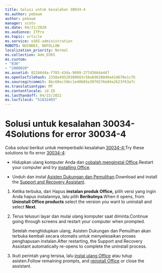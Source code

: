 ```yaml
---
title: Solusi untuk kesalahan 30034-4
ms.author: pebaum
author: pebaum
manager: scotv
ms.date: 04/21/2020
ms.audience: ITPro
ms.topic: article
ms.service: o365-administration
ROBOTS: NOINDEX, NOFOLLOW
localization_priority: Normal
ms.collection: Adm_O365
ms.custom:
- "836"
- "2000020"
ms.assetid: 02266d4a-f703-43da-9899-277d3664a447
ms.openlocfilehash: 2350a49528380683c58a69638040a41d670e1cfb
ms.sourcegitcommit: 8bc60ec34bc1e40685e3976576e04a2623f63a7c
ms.translationtype: MT
ms.contentlocale: id-ID
ms.lasthandoff: 04/15/2021
ms.locfileid: "51832493"
---
```

# <a name="solutions-for-error-30034-4"></a><span data-ttu-id="fc1a5-102">Solusi untuk kesalahan 30034-4</span><span class="sxs-lookup"><span data-stu-id="fc1a5-102">Solutions for error 30034-4</span></span>

<span data-ttu-id="fc1a5-103">Coba solusi berikut untuk memperbaiki kesalahan [30034-4:](https://support.office.com/article/d5df89a9-0507-4b4c-92f9-22f457e630aa?wt.mc_id=Alchemy_ClientDIA)</span><span class="sxs-lookup"><span data-stu-id="fc1a5-103">Try these solutions to fix error [30034-4](https://support.office.com/article/d5df89a9-0507-4b4c-92f9-22f457e630aa?wt.mc_id=Alchemy_ClientDIA):</span></span>
  
- <span data-ttu-id="fc1a5-104">Hidupkan ulang komputer Anda dan [cobalah menginstal Office](https://portal.office.com/OLS/MySoftware.aspx).</span><span class="sxs-lookup"><span data-stu-id="fc1a5-104">Restart your computer and try [installing Office](https://portal.office.com/OLS/MySoftware.aspx).</span></span>

- <span data-ttu-id="fc1a5-105">Unduh dan instal [Asisten Dukungan dan Pemulihan](https://aka.ms/SARA-OfficeUninstall-Alchemy).</span><span class="sxs-lookup"><span data-stu-id="fc1a5-105">Download and install the [Support and Recovery Assistant](https://aka.ms/SARA-OfficeUninstall-Alchemy).</span></span>

1. <span data-ttu-id="fc1a5-106">Ketika terbuka, dari Hapus **instalan produk Office,** pilih versi yang ingin Anda hapus instalannya, lalu pilih **Berikutnya**.</span><span class="sxs-lookup"><span data-stu-id="fc1a5-106">When it opens, from **Uninstall Office products** select the version you want to uninstall and select **Next**.</span></span>

2. <span data-ttu-id="fc1a5-107">Terus telusuri layar dan mulai ulang komputer saat diminta.</span><span class="sxs-lookup"><span data-stu-id="fc1a5-107">Continue going through screens and restart your computer when prompted.</span></span>

    <span data-ttu-id="fc1a5-108">Setelah menghidupkan ulang, Asisten Dukungan dan Pemulihan akan terbuka kembali secara otomatis untuk menyelesaikan proses penghapusan instalan.</span><span class="sxs-lookup"><span data-stu-id="fc1a5-108">After restarting, the Support and Recovery Assistant automatically re-opens to complete the uninstall process.</span></span>

3. <span data-ttu-id="fc1a5-109">Ikuti perintah yang tersisa, lalu [instal ulang Office](https://portal.office.com/OLS/MySoftware.aspx) atau tutup asisten.</span><span class="sxs-lookup"><span data-stu-id="fc1a5-109">Follow remaining prompts, and [reinstall Office](https://portal.office.com/OLS/MySoftware.aspx) or close the assistant.</span></span>
